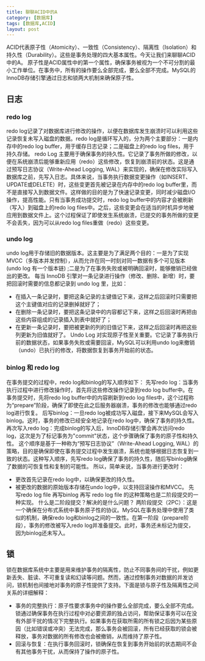 ```yaml
---
title: 聊聊ACID中的A
category: [数据库]
tags: [数据库,ACID]
layout: post
---
```

ACID代表原子性（Atomicity）、一致性（Consistency）、隔离性（Isolation）和持久性（Durability）。这些是事务处理的四大基本属性。今天让我们来聊聊ACID中的A。
原子性是ACID属性中的第一个属性，确保事务被视为一个不可分割的最小工作单位。在事务中，所有的操作要么全部完成，要么全部不完成。MySQL的InnoDB存储引擎通过日志和锁两大机制来确保原子性。
## 日志
### redo log
redo log记录了对数据库进行修改的操作，以便在数据库发生崩溃时可以利用这些记录恢复未写入磁盘的数据。redo log是循环写入的，分为两个主要部分：一是内存中的redo log buffer，用于缓存日志记录；二是磁盘上的redo log files，用于持久存储。
redo Log 主要用于确保事务的持久性。它记录了事务所做的修改，以便在系统崩溃后能够重新应用（redo）这些修改，恢复到崩溃前的状态。这是通过预写日志协议（Write-Ahead Logging, WAL）来实现的，确保在修改实际写入数据库之前，先写入日志。具体来说，当事务执行数据变更操作（如INSERT、UPDATE或DELETE）时，这些变更首先被记录在内存中的redo log buffer里，而不是直接写入到数据文件。这样做的目的是为了快速记录变更，同时减少磁盘I/O操作，提高性能。只有当事务成功提交时，redo log buffer中的内容才会被刷新（写入）到磁盘上的redo log files中。之后，这些变更会在适当的时机异步地被应用到数据文件上。这个过程保证了即使发生系统崩溃，已提交的事务所做的变更不会丢失，因为可以从redo log files重做（redo）这些变更。
### undo log
undo log用于存储旧的数据版本。这主要是为了满足两个目的：一是为了实现MVCC（多版本并发控制），从而允许在同一时刻对同一数据有多个可见版本(undo log 有一个版本链) ;二是为了在事务失败或被明确回滚时，能够撤销已经做出的更改。
每当 InnoDB 引擎对一条记录进行操作（修改、删除、新增）时，要把回滚时需要的信息都记录到 undo log 里，比如：
- 在插入一条记录时，要把这条记录的主键值记下来，这样之后回滚时只需要把这个主键值对应的记录删掉就好了；
- 在删除一条记录时，要把这条记录中的内容都记下来，这样之后回滚时再把由这些内容组成的记录插入到表中就好了；
- 在更新一条记录时，要把被更新的列的旧值记下来，这样之后回滚时再把这些列更新为旧值就好了。
Undo Log 对实现原子性至关重要。它记录了事务执行前的数据状态，如果事务失败或需要回滚，MySQL可以利用undo log来撤销（undo）已执行的修改，将数据恢复到事务开始前的状态。
### binlog 和 redo log
在事务提交的过程中，redo log和binlog的写入顺序如下：
先写redo log：当事务执行过程中进行修改操作时，首先将这些修改操作记录到redo log buffer中。在事务提交时，先将redo log buffer中的内容刷新到redo log files中，这个过程称为“prepare”阶段，确保了即使在此之后服务器崩溃，事务的修改也能够通过redo log进行恢复。
后写binlog：一旦redo log被成功写入磁盘，接下来MySQL会写入binlog。这时，事务的修改已经安全地记录在redo log中，确保了事务的持久性。
再次写入redo log：完成binlog的写入后，InnoDB存储引擎会再次访问redo log，这次是为了标记事务为"commit"状态，这个步骤确保了事务的原子性和持久性。
这个顺序是基于一种称为“预写日志协议”（Write-Ahead Logging, WAL）的策略，目的是确保即使在事务提交过程中发生崩溃，系统也能够根据日志恢复到一致的状态。这种写入顺序，先写redo log确保了事务的持久性，随后写binlog确保了数据的可恢复性和复制的可能性。
所以，简单来说，当事务进行更改时：
- 更改首先记录在redo log中，以确保更改的持久性。
- 被更改的数据的原始版本存储在undo log中，以支持回滚操作和MVCC。
先写redo log file 再写binlog 再写 redo log file 的这种策略也是二阶段提交的一种实现。
什么是二阶段提交？解决的是什么问题？
两阶段提交（2PC）：这是一个确保在分布式系统中事务原子性的协议。MySQL在事务处理中使用了类似的机制，确保redo log和binlog之间的一致性。在第一阶段（prepare阶段），事务的修改被写入redo log并准备提交。此时，事务还未标记为提交，因为binlog还未写入。
## 锁
锁在数据库系统中主要是用来维护事务的隔离性，防止不同事务间的干扰，例如更新丢失、脏读、不可重复读和幻读等问题。然而，通过控制事务对数据的并发访问，锁机制也间接地对事务的原子性提供了支持。下面是锁与原子性及隔离性之间关系的详细解释：
- 事务的完整执行：原子性要求事务中的操作要么全部完成，要么全部不完成。锁通过确保事务在执行过程中对必要资源的独占访问，帮助保证事务可以在没有外部干扰的情况下完整执行。如果事务在获取所需的所有锁之后因为某些原因（比如错误或冲突）无法完成，那么事务会被回滚，所有已经获取的锁会被释放，事务对数据的所有修改也会被撤销，从而维持了原子性。
- 回滚与恢复：在执行事务回滚时，锁确保在恢复到事务开始前的状态期间不会有其他事务干扰，从而保持了操作的原子性。